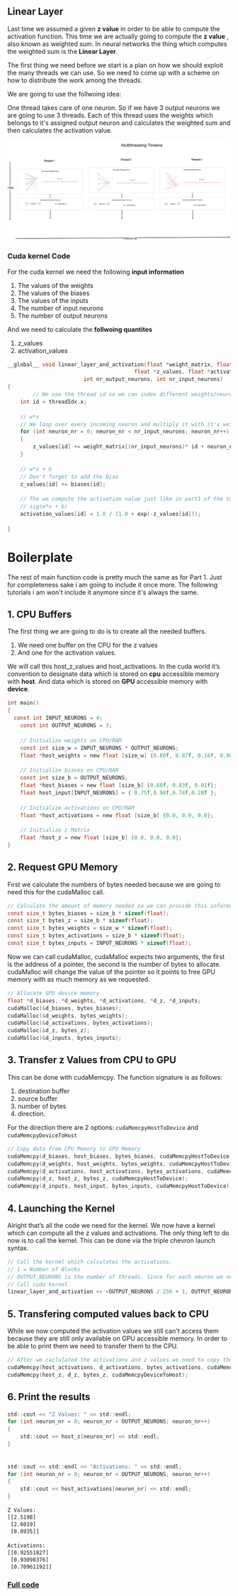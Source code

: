 ## Linear Layer

Last time we assumed a given **z value** in order to be able to compute the activation function.
This time we are actually going to compute the **z value** , also known as weighted sum.
In neural networks the thing which computes the weighted sum is the **Linear Layer**.

The first thing we need before we start is a plan on how we should exploit the many threads we can use.
So we need to come up with a scheme on how to distribute the work among the threads.

We are going to use the follwoing idea:

One thread takes care of one neuron. So if we have 3 output neurons we are going to use 3 threads.
Each of this thread uses the weights which belongs to it's assigned output neuron and calculates the weighted sum and then calculates the activation value.

![](threadtimeline.png)



### Cuda kernel Code


For the cuda kernel we need the following **input information**
1. The values of the weights
2. The values of the biases
3. The values of the inputs
4. The number of input neurons
5. The number of output neurons

And we need to calculate the **follwoing quantites**
1. z_values
2. activation_values


```c
__global__ void linear_layer_and_activation(float *weight_matrix, float *biases, float *x_inputs, 
	                                    float *z_values, float *activation_values, 
					    int nr_output_neurons, int nr_input_neurons)
{
        // We use the thread id so we can index different weights/neurons in each thread
	int id = threadIdx.x;

	// w*x
	// We loop over every incoming neuron and multiply it with it's weight and sum it to the current z_value
	for (int neuron_nr = 0; neuron_nr < nr_input_neurons; neuron_nr++)
	{
		z_values[id] += weight_matrix[(nr_input_neurons)* id + neuron_nr] * x_inputs[neuron_nr];
	}

	// w*x + b
	// Don't forget to add the bias
	z_values[id] += biases[id];

	// The we compute the activation value just like in part1 of the tutorial
	// sig(w*x + b)
	activation_values[id] = 1.0 / (1.0 + exp(-z_values[id]));
	
}
```


# Boilerplate

The rest of main function code is pretty much the same as for Part 1. Just for completeness sake i am going to include it once more.
The following tutorials i am won't include it anymore since it's always the same.

## 1. CPU Buffers

The first thing we are going to do is to create all the needed buffers. 

1. We need one buffer on the CPU for the z values 
2. And one for the activation values. 

We will call this host_z_values and host_activations. In the cuda world it’s convention to designate data which is stored on **cpu** accessible memory with **host**. And data which is stored on **GPU** accessible memory with **device**. 

```c
int main()
{
  const int INPUT_NEURONS = 4;
	const int OUTPUT_NEURONS = 3;

	// Initialize weights on CPU/RAM
	const int size_w = INPUT_NEURONS * OUTPUT_NEURONS;
	float *host_weights = new float [size_w] {0.80f, 0.87f, 0.16f, 0.96f, 0.89f, 0.87f, 0.31f, 0.08f, 0.09f, 0.69f, 0.03f, 0.42f};

	// Initialize biases on CPU/RAM
	const int size_b = OUTPUT_NEURONS;
	float *host_biases = new float [size_b] {0.68f, 0.83f, 0.01f};
	float host_input[INPUT_NEURONS] = { 0.75f,0.98f,0.74f,0.28f };

	// Initialize activations on CPU/RAM
	float *host_activations = new float [size_b] {0.0, 0.0, 0.0};

	// Initialize z Matrix
	float *host_z = new float [size_b] {0.0, 0.0, 0.0};
}
```


## 2. Request GPU Memory

First we calculate the numbers of bytes needed because we are going to need this for the cudaMalloc call.

```c
// Calculate the amount of memory needed so we can provide this information to cuda malloc
const size_t bytes_biases = size_b * sizeof(float);
const size_t bytes_z = size_b * sizeof(float);
const size_t bytes_weights = size_w * sizeof(float);
const size_t bytes_activations = size_b * sizeof(float);
const size_t bytes_inputs = INPUT_NEURONS * sizeof(float);
```
Now we can call cudaMalloc, cudaMalloc expects two arguments, the first is the address of a pointer, the second is the number of bytes to allocate. cudaMalloc will change the value of the pointer so it points to free GPU memory with as much memory as we requested.
```c
// Allocate GPU device memory
float *d_biases, *d_weights, *d_activations, *d_z, *d_inputs;
cudaMalloc(&d_biases, bytes_biases);
cudaMalloc(&d_weights, bytes_weights);
cudaMalloc(&d_activations, bytes_activations);
cudaMalloc(&d_z, bytes_z);
cudaMalloc(&d_inputs, bytes_inputs);
```
## 3. Transfer z Values from CPU to GPU

This can be done with cudaMemcpy. 
The function signature is as follows:
1. destination buffer
2. source buffer
3. number of bytes
4. direction. 

For the direction there are 2 options: ```cudaMemcpyHostToDevice``` and ```cudaMemcpyDeviceToHost```

```c
// Copy data from CPU Memory to GPU Memory
cudaMemcpy(d_biases, host_biases, bytes_biases, cudaMemcpyHostToDevice);
cudaMemcpy(d_weights, host_weights, bytes_weights, cudaMemcpyHostToDevice);
cudaMemcpy(d_activations, host_activations, bytes_activations, cudaMemcpyHostToDevice);
cudaMemcpy(d_z, host_z, bytes_z, cudaMemcpyHostToDevice);
cudaMemcpy(d_inputs, host_input, bytes_inputs, cudaMemcpyHostToDevice);
```


## 4. Launching the Kernel

Alright that’s all the code we need for the kernel. We now have a kernel which can compute all the z values and activations. The only thing left to do now is to call the kernel. This can be done via the triple chevron launch syntax. 

```c
// Call the kernel which calculates the activations.
// 1 = Number of Blocks
// OUTPUT_NEURONS is the number of threads. Since for each neuron we need 1 thread
// Call cuda kernel
linear_layer_and_activation << <OUTPUT_NEURONS / 256 + 1, OUTPUT_NEURONS >> > (d_weights, d_biases, d_inputs, d_z, d_activations, OUTPUT_NEURONS, INPUT_NEURONS);
```

## 5. Transfering computed values back to CPU

While we now computed the activation values we still can't access them because they are still only available on GPU accessible memory.
In order to be able to print them we need to transfer them to the CPU. 
```c
// After we caclulated the activations and z values we need to copy the data from GPU Memory back to the CPU Memory
cudaMemcpy(host_activations, d_activations, bytes_activations, cudaMemcpyDeviceToHost);
cudaMemcpy(host_z, d_z, bytes_z, cudaMemcpyDeviceToHost);
```

## 6. Print the results
```c
std::cout << "Z Values: " << std::endl;
for (int neuron_nr = 0; neuron_nr < OUTPUT_NEURONS; neuron_nr++)
{
	std::cout << host_z[neuron_nr] << std::endl;
}


std::cout << std::endl << "Activations: " << std::endl;
for (int neuron_nr = 0; neuron_nr < OUTPUT_NEURONS; neuron_nr++)
{
	std::cout << host_activations[neuron_nr] << std::endl;
}
```

```
Z Values: 
[[2.5198]
 [2.6019]
 [0.8935]]

Activations: 
[[0.92551827]
 [0.93098376]
 [0.70961192]]
```

### [Full code](kernel.cu)
